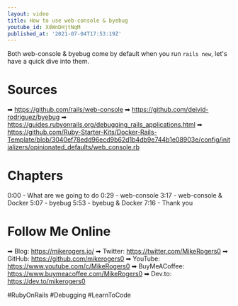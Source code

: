 ```yaml
---
layout: video
title: How to use web-console & byebug
youtube_id: XdWnDHjtNqM
published_at: '2021-07-04T17:53:19Z'
---
```

Both web-console & byebug come by default when you run `rails new`, let's have a quick dive into them.

# Sources

➡ https://github.com/rails/web-console
➡ https://github.com/deivid-rodriguez/byebug
➡ https://guides.rubyonrails.org/debugging_rails_applications.html
➡ https://github.com/Ruby-Starter-Kits/Docker-Rails-Template/blob/3040ef78edd96ecd9b62d1b4db9e744b1e08903e/config/initializers/opinionated_defaults/web_console.rb


# Chapters

0:00 -  What are we going to do
0:29 -  web-console
3:17 -  web-console & Docker
5:07 -  byebug
5:53 -  byebug & Docker
7:16 -  Thank you

# Follow Me Online

➡ Blog: https://mikerogers.io/
➡ Twitter: https://twitter.com/MikeRogers0
➡ GitHub: https://github.com/mikerogers0
➡ YouTube: https://www.youtube.com/c/MikeRogers0
➡ BuyMeACoffee: https://www.buymeacoffee.com/MikeRogers0
➡ Dev.to: https://dev.to/mikerogers0

#RubyOnRails #Debugging #LearnToCode